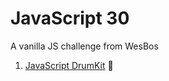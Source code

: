 # JavaScript 30

A vanilla JS challenge from WesBos

1. [JavaScript DrumKit](https://divyanshu013.github.io/javascript30/01-JavaScript-DrumKit/) :drum: 
